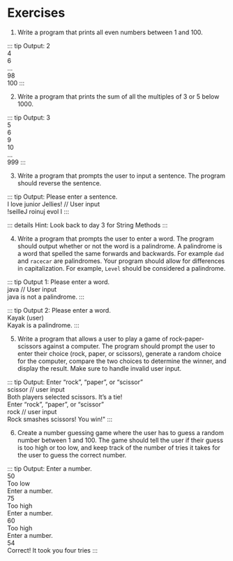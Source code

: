 # Exercises

1. Write a program that prints all even numbers between 1 and 100.  

::: tip Output:
2  
4  
6  
…  
98  
100
:::

2. Write a program that prints the sum of all the multiples of 3 or 5 below 1000.  

::: tip Output:
3  
5  
6  
9  
10  
…  
999
:::

3. Write a program that prompts the user to input a sentence. The program should reverse the sentence.  

::: tip Output:
Please enter a sentence.  
I love junior Jellies! // User input  
!seilleJ roinuj evol I
:::

::: details Hint:
Look back to day 3 for String Methods
:::

4. Write a program that prompts the user to enter a word.  The program should output whether or not the word is a palindrome.  A palindrome is a word that spelled the same forwards and backwards.  For example `dad` and `racecar` are palindromes.  Your program should allow for differences in capitalization.  For example, `Level` should be considered a palindrome.  

::: tip Output 1:
Please enter a word.  
java // User input  
java is not a palindrome.
:::

::: tip Output 2:
Please enter a word.  
Kayak (user)  
Kayak is a palindrome.
:::

5. Write a program that allows a user to play a game of rock-paper-scissors against a computer. The program should prompt the user to enter their choice (rock, paper, or scissors), generate a random choice for the computer, compare the two choices to determine the winner, and display the result. Make sure to handle invalid user input.

::: tip Output:
Enter “rock”, “paper”, or “scissor”  
scissor // user input  
Both players selected scissors. It’s a tie!  
Enter “rock”, “paper”, or “scissor”  
rock // user input  
Rock smashes scissors! You win!"
:::

6. Create a number guessing game where the user has to guess a random number between 1 and 100. The game should tell the user if their guess is too high or too low, and keep track of the number of tries it takes for the user to guess the correct number.  

::: tip Output:
Enter a number.  
50  
Too low  
Enter a number.  
75  
Too high  
Enter a number.  
60  
Too high  
Enter a number.  
54  
Correct! It took you four tries
:::